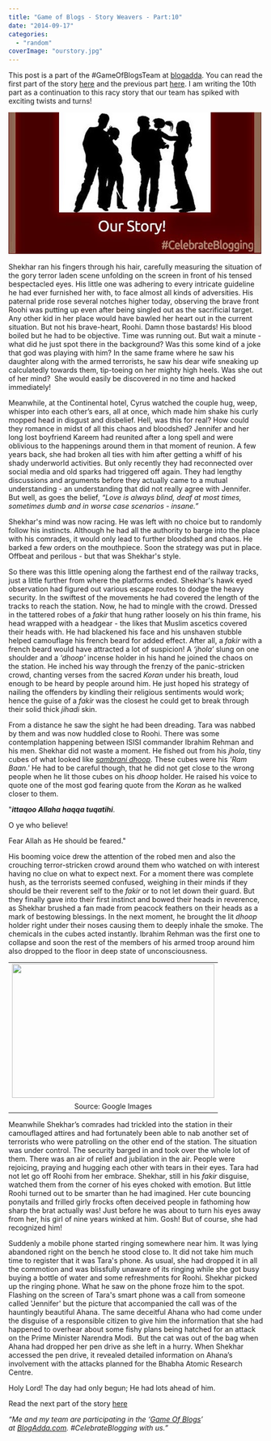 ```yaml
---
title: "Game of Blogs - Story Weavers - Part:10"
date: "2014-09-17"
categories: 
  - "random"
coverImage: "ourstory.jpg"
---
```


This post is a part of the #GameOfBlogsTeam at [blogadda](http://blog.blogadda.com/2014/09/11/game-of-blogs-celebrate-blogging-india). You can read the first part of the story [here](http://simardeep88.blogspot.in/2014/09/game-of-blogs-story-weavers.html) and the previous part [here](http://chinkysinghal.blogspot.in/2014/09/game-of-blogs-story-weavers-part-9.html). I am writing the 10th part as a continuation to this racy story that our team has spiked with exciting twists and turns!  
  

[![](images/ourstory.jpg)](http://ifsbutsandsetcs.com/wp-content/uploads/2014/09/ourstory.jpg)

  
Shekhar ran his fingers through his hair, carefully measuring the situation of the gory terror laden scene unfolding on the screen in front of his tensed bespectacled eyes. His little one was adhering to every intricate guideline he had ever furnished her with, to face almost all kinds of adversities. His paternal pride rose several notches higher today, observing the brave front Roohi was putting up even after being singled out as the sacrificial target. Any other kid in her place would have bawled her heart out in the current situation. But not his brave-heart, Roohi. Damn those bastards! His blood boiled but he had to be objective. Time was running out. But wait a minute - what did he just spot there in the background? Was this some kind of a joke that god was playing with him? In the same frame where he saw his daughter along with the armed terrorists, he saw his dear wife sneaking up calculatedly towards them, tip-toeing on her mighty high heels. Was she out of her mind?  She would easily be discovered in no time and hacked immediately!  
  
Meanwhile, at the Continental hotel, Cyrus watched the couple hug, weep, whisper into each other’s ears, all at once, which made him shake his curly mopped head in disgust and disbelief. Hell, was this for real? How could they romance in midst of all this chaos and bloodshed? Jennifer and her long lost boyfriend Kareem had reunited after a long spell and were oblivious to the happenings around them in that moment of reunion. A few years back, she had broken all ties with him after getting a whiff of his shady underworld activities. But only recently they had reconnected over social media and old sparks had triggered off again. They had lengthy discussions and arguments before they actually came to a mutual understanding - an understanding that did not really agree with Jennifer. But well, as goes the belief, _“Love is always blind, deaf at most times, sometimes dumb and in worse case scenarios - insane.”_  
  
Shekhar's mind was now racing. He was left with no choice but to randomly follow his instincts. Although he had all the authority to barge into the place with his comrades, it would only lead to further bloodshed and chaos. He barked a few orders on the mouthpiece. Soon the strategy was put in place. Offbeat and perilous - but that was Shekhar's style.  
  
So there was this little opening along the farthest end of the railway tracks, just a little further from where the platforms ended. Shekhar's hawk eyed observation had figured out various escape routes to dodge the heavy security. In the swiftest of the movements he had covered the length of the tracks to reach the station. Now, he had to mingle with the crowd. Dressed in the tattered robes of a _fakir_ that hung rather loosely on his thin frame, his head wrapped with a headgear - the likes that Muslim ascetics covered their heads with. He had blackened his face and his unshaven stubble helped camouflage his french beard for added effect. After all, a _fakir_ with a french beard would have attracted a lot of suspicion! A _‘jhola’_ slung on one shoulder and a _'dhoop'_ incense holder in his hand he joined the chaos on the station. He inched his way through the frenzy of the panic-stricken crowd, chanting verses from the sacred _Koran_ under his breath, loud enough to be heard by people around him. He just hoped his strategy of nailing the offenders by kindling their religious sentiments would work; hence the guise of a _fakir_ was the closest he could get to break through their solid thick _jihadi_ skin.  
  
From a distance he saw the sight he had been dreading. Tara was nabbed by them and was now huddled close to Roohi. There was some contemplation happening between ISISI commander Ibrahim Rehman and his men. Shekhar did not waste a moment. He fished out from his _jhola_, tiny cubes of what looked like [_sambrani dhoop_](http://en.wikipedia.org/wiki/Incense_of_India). These cubes were his _'Ram Baan.'_ He had to be careful though, that he did not get close to the wrong people when he lit those cubes on his _dhoop_ holder. He raised his voice to quote one of the most god fearing quote from the _Koran_ as he walked closer to them.  
  

"_**ittaqoo Allaha haqqa tuqatihi**_. 

O ye who believe! 

Fear Allah as He should be feared."

  
His booming voice drew the attention of the robed men and also the crouching terror-stricken crowd around them who watched on with interest having no clue on what to expect next. For a moment there was complete hush, as the terrorists seemed confused, weighing in their minds if they should be their reverent self to the _fakir_ or to not let down their guard. But they finally gave into their first instinct and bowed their heads in reverence, as Shekhar brushed a fan made from peacock feathers on their heads as a mark of bestowing blessings. In the next moment, he brought the lit _dhoop_ holder right under their noses causing them to deeply inhale the smoke. The chemicals in the cubes acted instantly. Ibrahim Rehman was the first one to collapse and soon the rest of the members of his armed troop around him also dropped to the floor in deep state of unconsciousness.  
  

<table align="center" cellpadding="0" cellspacing="0" class="tr-caption-container" style="margin-left: auto; margin-right: auto; text-align: center;"><tbody><tr><td style="text-align: center;"><a href="http://1.bp.blogspot.com/-TaI8O6xagkw/VBm9qfAaGvI/AAAAAAAAFlw/K1usoICCNbo/s1600/rce0388x960x640.jpg" imageanchor="1" style="margin-left: auto; margin-right: auto;"><img border="0" src="images/rce0388x960x640.jpg" height="265" width="400"></a></td></tr><tr><td class="tr-caption" style="text-align: center;">Source: Google Images</td></tr></tbody></table>

Meanwhile Shekhar’s comrades had trickled into the station in their camouflaged attires and had fortunately been able to nab another set of terrorists who were patrolling on the other end of the station. The situation was under control. The security barged in and took over the whole lot of them. There was an air of relief and jubilation in the air. People were rejoicing, praying and hugging each other with tears in their eyes. Tara had not let go off Roohi from her embrace. Shekhar, still in his _fakir_ disguise, watched them from the corner of his eyes choked with emotion. But little Roohi turned out to be smarter than he had imagined. Her cute bouncing ponytails and frilled girly frocks often deceived people in fathoming how sharp the brat actually was! Just before he was about to turn his eyes away from her, his girl of nine years winked at him. Gosh! But of course, she had recognized him!  
  
Suddenly a mobile phone started ringing somewhere near him. It was lying abandoned right on the bench he stood close to. It did not take him much time to register that it was Tara's phone. As usual, she had dropped it in all the commotion and was blissfully unaware of its ringing while she got busy buying a bottle of water and some refreshments for Roohi. Shekhar picked up the ringing phone. What he saw on the phone froze him to the spot. Flashing on the screen of Tara's smart phone was a call from someone called 'Jennifer' but the picture that accompanied the call was of the hauntingly beautiful Ahana. The same deceitful Ahana who had come under the disguise of a responsible citizen to give him the information that she had happened to overhear about some fishy plans being hatched for an attack on the Prime Minister Narendra Modi.  But the cat was out of the bag when Ahana had dropped her pen drive as she left in a hurry. When Shekhar accessed the pen drive, it revealed detailed information on Ahana’s involvement with the attacks planned for the Bhabha Atomic Research Centre.  
  
Holy Lord! The day had only begun; He had lots ahead of him.  

  
Read the next part of the story [here](http://simardeep88.blogspot.in/2014/09/the-siege-saga-continues.html?m=1)

  
  
_“Me and my team are participating in the ‘[Game Of Blogs](http://blog.blogadda.com/2014/09/11/game-of-blogs-celebrate-blogging-india "Game of Blogs")’ at_ [_BlogAdda.com_](http://www.blogadda.com/)_. #CelebrateBlogging with us.”_
